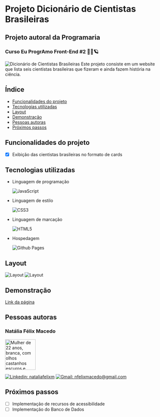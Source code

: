 # Projeto Dicionário de Cientistas Brasileiras
## Projeto autoral da Programaria 
### Curso Eu ProgrAmo Front-End #2 👩‍🚀🪐
![Dicionário de Cientistas Brasileiras](https://i.postimg.cc/TPYdQMLJ/image.png)
Este projeto consiste em um website que lista seis cientistas brasileiras que fizeram e ainda fazem história na ciência. 

## Índice
- <a href="#funcionalidades-do-projeto">Funcionalidades do projeto</a>
- <a href="#tecnologias-utilizadas">Tecnologias utilizadas</a>
- <a href="#layout">Layout</a>
- <a href="#demonstração">Demonstração</a>
- <a href="#pessoas-autoras">Pessoas autoras</a>
- <a href="#próximos-passos">Próximos passos</a>

## Funcionalidades do projeto
- [x] Exibição das cientistas brasileiras no formato de cards

## Tecnologias utilizadas
- Linguagem de programação

    ![JavaScript](https://img.shields.io/badge/JavaScript-%23323330.svg?style=flat-square&logo=javascript&logoColor=%23F7DF1E)

- Linguagem de estilo

    ![CSS3](https://img.shields.io/badge/CSS3-%231572B6.svg?style=flat-square&logo=css3&logoColor=white)

- Linguagem de marcação

    ![HTML5](https://img.shields.io/badge/HTML5-E34F26?style=flat-square&logo=html5&logoColor=white)

- Hospedagem

   ![Github Pages](https://img.shields.io/badge/GitHub%20Pages-121013?style=flat-square&logo=github&logoColor=white)

## Layout
![Layout](https://i.postimg.cc/FzhDkZnz/image.png)
![Layout](https://i.postimg.cc/7PXNQSW1/image.png)

## Demonstração
[Link da página](https://natfmacedo.github.io/dicionario-autoral-programaria/) 

## Pessoas autoras
### Natália Félix Macedo
<img src="https://avatars.githubusercontent.com/u/126514540?s=400&u=1912c3c0fed305105e7246b1724daea8a3ed0b1b&v=4" alt="Mulher de 22 anos, branca, com olhos castanhos escuros e cabelo ondulado nas cores preto e vermelho. Na foto, Natália está sorrindo e utilizando uma blusa de alcinha na cor vermelha." style="width: 100px"> 

[![Linkedin: nataliafelixm](https://img.shields.io/badge/LinkedIn-0077B5?style=flat-square&logo=linkedin&logoColor=white)](https://www.linkedin.com/in/nataliafelixm/)
[![Gmail: nfelixmacedo@gmail.com](https://img.shields.io/badge/Gmail-D14836?style=flat-square&logo=gmail&logoColor=white)](mailto:nfelixmacedo@gmail.com)

## Próximos passos

- [ ] Implementação de recursos de acessibilidade
- [ ] Implementação do Banco de Dados
